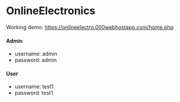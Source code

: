 # OnlineElectronics
Working demo: https://onlineelectro.000webhostapp.com/home.php

#### Admin
* username: admin
* password: admin

#### User
* username: test1
* password: test1
